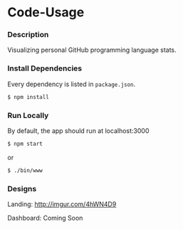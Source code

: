 # Code-Usage
### Description
Visualizing personal GitHub programming language stats.

### Install Dependencies
Every dependency is listed in `package.json`.
```sh
$ npm install
```

### Run Locally
By default, the app should run at localhost:3000
```sh
$ npm start
```
or
```sh
$ ./bin/www
```
### Designs
Landing: http://imgur.com/4hWN4D9

Dashboard: Coming Soon

